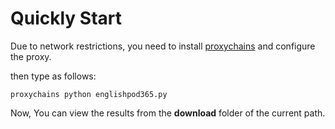 # Quickly Start

Due to network restrictions, you need to install [proxychains](https://github.com/haad/proxychains) and configure the proxy.

then type as follows:

```
proxychains python englishpod365.py
```

Now, You can view the results from the **download** folder of the current path.

